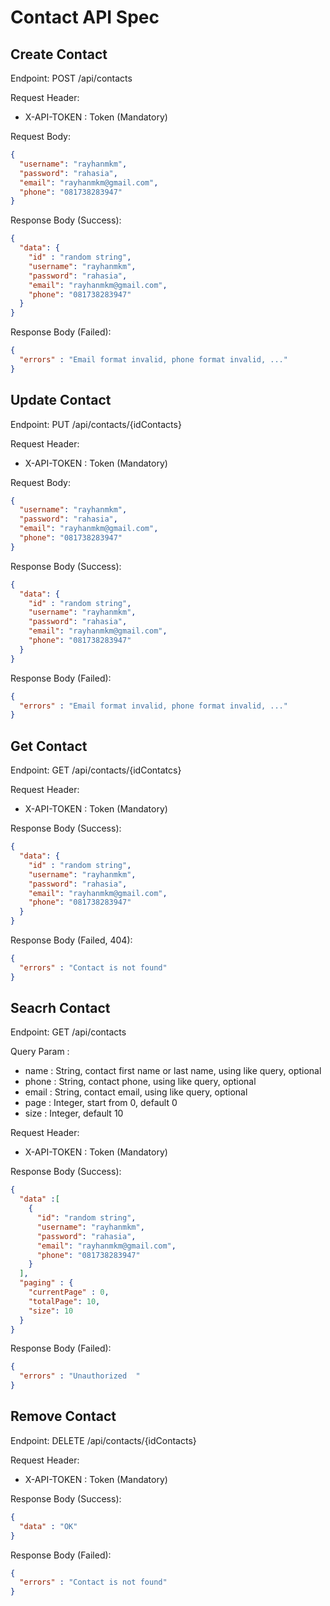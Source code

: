 # Contact API Spec

## Create Contact

Endpoint: POST /api/contacts

Request Header:

- X-API-TOKEN : Token (Mandatory)

Request Body:
```json
{
  "username": "rayhanmkm",
  "password": "rahasia",
  "email": "rayhanmkm@gmail.com",
  "phone": "081738283947" 
}
```

Response Body (Success):
```json
{
  "data": {
    "id" : "random string",
    "username": "rayhanmkm",
    "password": "rahasia",
    "email": "rayhanmkm@gmail.com",
    "phone": "081738283947"
  }
}
```

Response Body (Failed):

```json
{
  "errors" : "Email format invalid, phone format invalid, ..."
}
```

## Update Contact

Endpoint: PUT /api/contacts/{idContacts}

Request Header:

- X-API-TOKEN : Token (Mandatory)

Request Body:

```json
{
  "username": "rayhanmkm",
  "password": "rahasia",
  "email": "rayhanmkm@gmail.com",
  "phone": "081738283947" 
}
```

Response Body (Success):

```json
{
  "data": {
    "id" : "random string",
    "username": "rayhanmkm",
    "password": "rahasia",
    "email": "rayhanmkm@gmail.com",
    "phone": "081738283947"
  }
}
```

Response Body (Failed):

```json
{
  "errors" : "Email format invalid, phone format invalid, ..."
}
```

## Get Contact

Endpoint: GET /api/contacts/{idContatcs}

Request Header:

- X-API-TOKEN : Token (Mandatory)

Response Body (Success):
```json
{
  "data": {
    "id" : "random string",
    "username": "rayhanmkm",
    "password": "rahasia",
    "email": "rayhanmkm@gmail.com",
    "phone": "081738283947"
  }
}
```

Response Body (Failed, 404):
```json
{
  "errors" : "Contact is not found"
}
```

## Seacrh Contact

Endpoint: GET /api/contacts

Query Param :

- name : String, contact  first name or last name, using like query, optional
- phone : String, contact phone, using like query, optional
- email : String, contact email, using like query, optional
- page : Integer, start from 0, default 0
- size : Integer, default 10

Request Header:

- X-API-TOKEN : Token (Mandatory)

Response Body (Success):
```json
{
  "data" :[
    {
      "id": "random string",
      "username": "rayhanmkm",
      "password": "rahasia",
      "email": "rayhanmkm@gmail.com",
      "phone": "081738283947"
    }
  ],
  "paging" : {
    "currentPage" : 0,
    "totalPage": 10,
    "size": 10
  }
}
```

Response Body (Failed):
```json
{
  "errors" : "Unauthorized  "
}
```


## Remove Contact

Endpoint: DELETE /api/contacts/{idContacts}

Request Header:

- X-API-TOKEN : Token (Mandatory)

Response Body (Success):

```json
{
  "data" : "OK"
}
```

Response Body (Failed):

```json
{
  "errors" : "Contact is not found"
}
```

